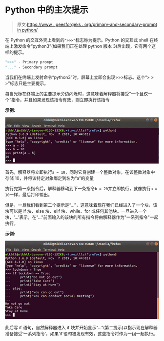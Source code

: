 # Python 中的主次提示

> 原文:[https://www . geesforgeks . org/primary-and-secondary-prompt in python/](https://www.geeksforgeeks.org/primary-and-secondary-prompt-in-python/)

在 Python 的交互外壳上看到的`">>>"`标志称为提示。Python 的交互式 shell 在终端上激发命令“python3”(如果我们正在处理 python 版本 3)后出现，它有两个这样的提示。

```py
">>>" - Primary prompt
"..." - Secondary prompt
```

当我们在终端上发射命令“python3”时，屏幕上立即会出现>>>标志。这个“> > >”标志只是主要提示。

每当光标在终端上的主要提示旁边闪烁时，这意味着解释器将接受“一个且仅一个”指令，并且如果发现该指令有效，则立即执行该指令

**示例:**

![python3-primary-prompt](img/03de4ef49cb17cbb02df7f2f4d161121.png)

首先，解释器将立即执行`a = 10`，同时它将创建一个整数对象，在该整数对象中存储 10，并将该特定对象绑定到名为“a”的变量

执行完第一条指令后，解释器移动到下一条指令`b = 20`并立即执行，就像执行`a = 10`一样，最后打印输出。

但是，一旦我们看到第二个提示是“…”，这意味着现在我们已经进入了一个块，该块可以是 if 块、else 块、elif 块、while、for 或任何其他块。一旦进入一个块，'…'表示，在"…"前面输入的该块的所有指令将由解释器作为"一系列指令"一起执行。

**示例:**

![python-secondary-prompt](img/8b9c34c94321614d611927a14fb8b3a9.png)

此后写 if 语句，自然解释器进入 if 块并开始显示“…”(第二提示)以指示现在解释器准备接受‘一系列指令’，如果‘if’语句被发现有效，这些指令将作为一组一起执行。